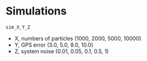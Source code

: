 # Simulations

`sim_X_Y_Z`
- X, numbers of particles (1000, 2000, 5000, 10000)
- Y, GPS error (3.0, 5.0, 8.0, 10.0)
- Z, system noise (0.01, 0.05, 0.1, 0.5, 1)

